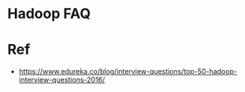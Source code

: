 # Hadoop FAQ

# Ref 
- https://www.edureka.co/blog/interview-questions/top-50-hadoop-interview-questions-2016/
